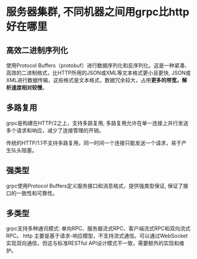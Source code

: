 # 服务器集群, 不同机器之间用grpc比http好在哪里

## 高效二进制序列化

使用Protocol Buffers（protobuf）进行数据序列化和反序列化。这是一种紧凑、高效的二进制格式，比HTTP所用的JSON或XML等文本格式更小且更快, JSON或XML进行数据传输，这些格式是文本格式，数据冗余较大，占用**更多的带宽，解析速度相对较慢**。

## 多路复用

grpc是构建在HTTP/2之上，支持多路复用, 多路复用允许在单一连接上并行发送多个请求和响应，减少了连接管理的开销。

传统的HTTP/1.1不支持多路复用，同一时间一个连接只能发送一个请求，易于产生队头阻塞。

## 强类型

grpc使用Protocol Buffers定义服务接口和消息格式，提供强类型保证, 保证了接口的一致性和可靠性。

## 多类型

grpc支持多种通讯模式: 单向RPC、服务器流式RPC、客户端流式RPC和双向流式RPC。
http 主要是基于请求-响应模型，不支持流式通信。可以通过WebSocket实现双向通信，但这与标准RESTful API设计模式不一致，需要额外的实现和维护。

